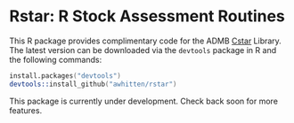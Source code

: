 # Rstar: R Stock Assessment Routines

This R package provides complimentary code for the ADMB [Cstar](https://github.com/awhitten/cstar) Library. The latest version can be downloaded via the `devtools` package in R and the following commands:

```S
install.packages("devtools")
devtools::install_github("awhitten/rstar")
```

This package is currently under development. Check back soon for more features.